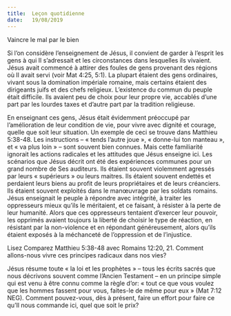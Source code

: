 ```yaml
---
title:  Leçon quotidienne
date:   19/08/2019
---
```


Vaincre le mal par le bien

Si l’on considère l’enseignement de Jésus, il convient de garder à l’esprit les gens à qui Il s’adressait et les circonstances dans lesquelles ils vivaient. Jésus avait commencé à attirer des foules de gens provenant des régions où Il avait servi (voir Mat 4:25, 5:1). La plupart étaient des gens ordinaires, vivant sous la domination impériale romaine, mais certains étaient des dirigeants juifs et des chefs religieux. L’existence du commun du peuple était difficile. Ils avaient peu de choix pour leur propre vie, accablés d’une part par les lourdes taxes et d’autre part par la tradition religieuse.

En enseignant ces gens, Jésus était évidemment préoccupé par l’amélioration de leur condition de vie, pour vivre avec dignité et courage, quelle que soit leur situation. Un exemple de ceci se trouve dans Matthieu 5:38-48. Les instructions – « tends l’autre joue », « donne-lui ton manteau », et « va plus loin » – sont souvent bien connues. Mais cette familiarité ignorait les actions radicales et les attitudes que Jésus enseigne ici. Les scénarios que Jésus décrit ont été des expériences communes pour un grand nombre de Ses auditeurs. Ils étaient souvent violemment agressés par leurs « supérieurs » ou leurs maitres. Ils étaient souvent endettés et perdaient leurs biens au profit de leurs propriétaires et de leurs créanciers. Ils étaient souvent exploités dans le manœuvrage par les soldats romains. Jésus enseignait le peuple à répondre avec intégrité, à traiter les oppresseurs mieux qu’ils le méritaient, et ce faisant, à résister à la perte de leur humanité. Alors que ces oppresseurs tentaient d’exercer leur pouvoir, les opprimés avaient toujours la liberté de choisir le type de réaction, en résistant par la non-violence et en répondant généreusement, alors qu’ils étaient exposés à la méchanceté de l’oppression et de l’injustice.

Lisez Comparez Matthieu 5:38-48 avec Romains 12:20, 21. Comment allons-nous vivre ces principes radicaux dans nos vies?

Jésus résume toute « la loi et les prophètes » – tous les écrits sacrés que nous décrivons souvent comme l’Ancien Testament – en un principe simple qui est venu à être connu comme la règle d’or: « tout ce que vous voulez que les hommes fassent pour vous, faites-le de même pour eux » (Mat 7:12 NEG). Comment pouvez-vous, dès à présent, faire un effort pour faire ce qu’Il nous commande ici, quel que soit le prix?